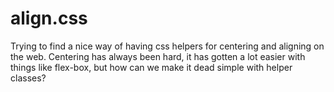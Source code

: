 # align.css

Trying to find a nice way of having css helpers for centering and aligning on the web. Centering has always been hard, it has gotten a lot easier with things like flex-box, but how can we make it dead simple with helper classes?
